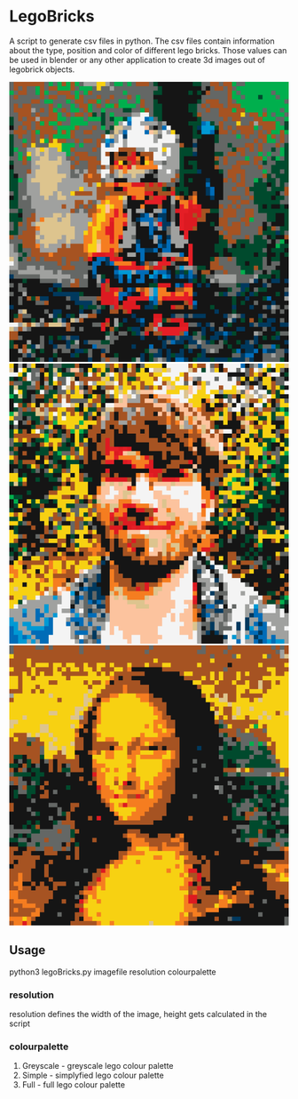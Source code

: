 # LegoBricks
A script to generate csv files in python. The csv files contain information about the type, position and color of different lego bricks. Those values can be used in blender or any other application to create 3d images out of legobrick objects.

![Preview_01](Previews/preview_01.PNG)
![Preview_02](Previews/preview_02.PNG)
![Preview_03](Previews/preview_03.PNG)

## Usage
python3 legoBricks.py imagefile resolution colourpalette

### resolution
resolution defines the width of the image, height gets calculated in the script
### colourpalette
1. Greyscale - greyscale lego colour palette
2. Simple - simplyfied lego colour palette
3. Full - full lego colour palette
